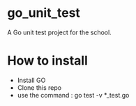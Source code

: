 # go_unit_test

A Go unit test project for the school. 

# How to install

- Install GO 
- Clone this repo 
- use the command : go test -v *_test.go 
